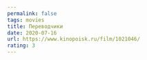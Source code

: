 ```yaml
---
permalink: false
tags: movies
title: Переводчики
date: 2020-07-16
url: https://www.kinopoisk.ru/film/1021046/
rating: 3
---
```

